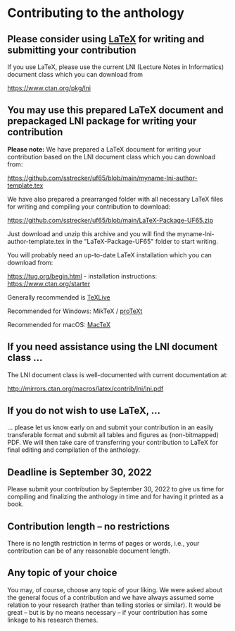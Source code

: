 # Contributing to the anthology

## Please consider using [LaTeX](https://en.wikipedia.org/wiki/LaTeX) for writing and submitting your contribution

If you use LaTeX, please use the current LNI (Lecture Notes in Informatics) document class which you can download from

https://www.ctan.org/pkg/lni

<!-- Please note that you find the somewhat more current development version of the LNI document class at 

https://github.com/gi-ev/LNI

which you may need in *rare* cases. -->

## You may use this prepared LaTeX document and prepackaged LNI package for writing your contribution

**Please note:** We have prepared a LaTeX document for writing your contribution based on the LNI document class which you can download from:

https://github.com/sstrecker/uf65/blob/main/myname-lni-author-template.tex

We have also prepared a prearranged folder with all necessary LaTeX files for writing and compiling your contribution to download:

https://github.com/sstrecker/uf65/blob/main/LaTeX-Package-UF65.zip

Just download and unzip this archive and you will find the myname-lni-author-template.tex in the "LaTeX-Package-UF65" folder to start writing.

You will probably need an up-to-date LaTeX installation which you can download from:

https://tug.org/begin.html - installation instructions: https://www.ctan.org/starter

Generally recommended is [TeXLive](https://tug.org/texlive/)

Recommended for Windows: MikTeX / [proTeXt](https://tug.org/protext/)

Recommended for macOS: [MacTeX](https://tug.org/mactex/)


## If you need assistance using the LNI document class ...

The LNI document class is well-documented with current documentation at:

http://mirrors.ctan.org/macros/latex/contrib/lni/lni.pdf

## If you do not wish to use LaTeX, ... 

... please let us know early on and submit your contribution in an easily transferable format and submit all tables and figures as (non-bitmapped) PDF. We will then take care of transferring your contribution to LaTeX for final editing and compilation of the anthology.

## Deadline is September 30, 2022

Please submit your contribution by September 30, 2022 to give us time for compiling and finalizing the anthology in time and for having it printed as a book.

## Contribution length – no restrictions

There is no length restriction in terms of pages or words, i.e., your contribution can be of any reasonable document length.

## Any topic of your choice 

You may, of course, choose any topic of your liking. We were asked about the general focus of a contribution and we have always assumed some relation to your research (rather than telling stories or similar). It would be great – but is by no means necessary – if your contribution has some linkage to his research themes.  
